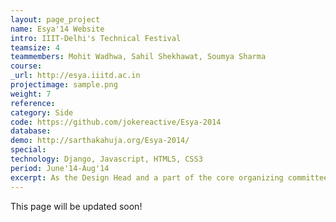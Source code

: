 ```yaml
---
layout: page_project
name: Esya'14 Website
intro: IIIT-Delhi's Technical Festival
teamsize: 4
teammembers: Mohit Wadhwa, Sahil Shekhawat, Soumya Sharma
course: 
_url: http://esya.iiitd.ac.in
projectimage: sample.png
weight: 7
reference: 
category: Side
code: https://github.com/jokereactive/Esya-2014
database:
demo: http://sarthakahuja.org/Esya-2014/
special:
technology: Django, Javascript, HTML5, CSS3
period: June'14-Aug'14
excerpt: As the Design Head and a part of the core organizing committee of Esya - the annual technical festival at IIIT-Delhi I led a team of 3 to design it's website. 
---
```

This page will be updated soon!